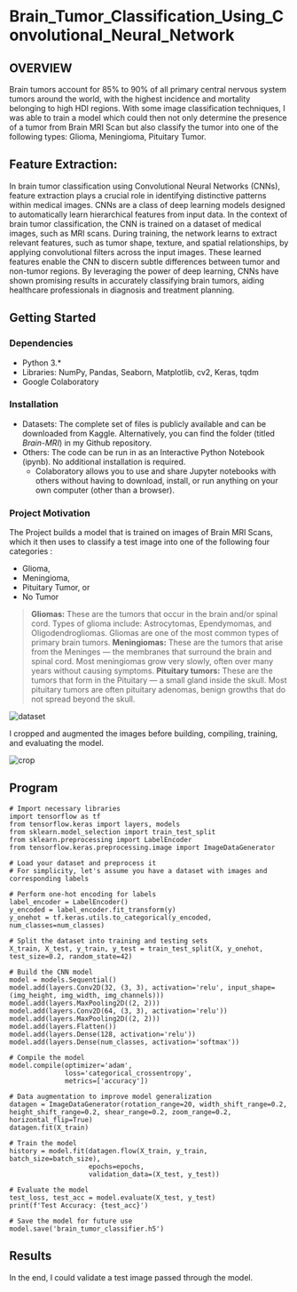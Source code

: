 # Brain_Tumor_Classification_Using_Convolutional_Neural_Network

## OVERVIEW <a name="overview"></a>
Brain tumors account for 85% to 90% of all primary central nervous system tumors around the world, with the highest incidence and mortality belonging to high HDI regions. With some image classification techniques, I was able to train a model which could then not only determine the presence of a tumor from Brain MRI Scan but also classify the tumor into one of the following types: Glioma, Meningioma, Pituitary Tumor.

## Feature Extraction:
In brain tumor classification using Convolutional Neural Networks (CNNs), feature extraction plays a crucial role in identifying distinctive patterns within medical images. CNNs are a class of deep learning models designed to automatically learn hierarchical features from input data. In the context of brain tumor classification, the CNN is trained on a dataset of medical images, such as MRI scans. During training, the network learns to extract relevant features, such as tumor shape, texture, and spatial relationships, by applying convolutional filters across the input images. These learned features enable the CNN to discern subtle differences between tumor and non-tumor regions. By leveraging the power of deep learning, CNNs have shown promising results in accurately classifying brain tumors, aiding healthcare professionals in diagnosis and treatment planning.

## Getting Started <a name="getting-started"></a>

### Dependencies <a name="dependencies"></a>
* Python 3.*
* Libraries: NumPy, Pandas, Seaborn, Matplotlib, cv2, Keras, tqdm
* Google Colaboratory

### Installation <a name="installation"></a>

* Datasets: The complete set of files is publicly available and can be downloaded from Kaggle. Alternatively, you can find the folder (titled _Brain-MRI_) in my Github repository.
* Others: The code can be run in as an Interactive Python Notebook (ipynb). No additional installation is required.
    - Colaboratory allows you to use and share Jupyter notebooks with others without having to download, install, or run anything on your own computer (other than a browser).

### Project Motivation <a name="project-motivation"></a>

The Project builds a model that is trained on images of Brain MRI Scans, which it then uses to classify a test image into one of the following four categories : 

* Glioma,
* Meningioma,
* Pituitary Tumor, or
* No Tumor

> **Gliomas:** These are the tumors that occur in the brain and/or spinal cord. Types of glioma include: Astrocytomas, Ependymomas, and Oligodendrogliomas. Gliomas are one of the most common types of primary brain tumors. 
> **Meningiomas:** These are the tumors that arise from the Meninges — the membranes that surround the brain and spinal cord. Most meningiomas grow very slowly, often over many years without causing symptoms. 
> **Pituitary tumors:** These are the tumors that form in the Pituitary — a small gland inside the skull. Most pituitary tumors are often pituitary adenomas, benign growths that do not spread beyond the skull.

![dataset](https://github.com/nazianafis/Brain-Tumor-Classification/blob/main/screenshots/dataset.png)

I cropped and augmented the images before building, compiling, training, and evaluating the model.

![crop](https://github.com/nazianafis/Brain-Tumor-Classification/blob/main/screenshots/crop-img.png)

## Program
```
# Import necessary libraries
import tensorflow as tf
from tensorflow.keras import layers, models
from sklearn.model_selection import train_test_split
from sklearn.preprocessing import LabelEncoder
from tensorflow.keras.preprocessing.image import ImageDataGenerator

# Load your dataset and preprocess it
# For simplicity, let's assume you have a dataset with images and corresponding labels

# Perform one-hot encoding for labels
label_encoder = LabelEncoder()
y_encoded = label_encoder.fit_transform(y)
y_onehot = tf.keras.utils.to_categorical(y_encoded, num_classes=num_classes)

# Split the dataset into training and testing sets
X_train, X_test, y_train, y_test = train_test_split(X, y_onehot, test_size=0.2, random_state=42)

# Build the CNN model
model = models.Sequential()
model.add(layers.Conv2D(32, (3, 3), activation='relu', input_shape=(img_height, img_width, img_channels)))
model.add(layers.MaxPooling2D((2, 2)))
model.add(layers.Conv2D(64, (3, 3), activation='relu'))
model.add(layers.MaxPooling2D((2, 2)))
model.add(layers.Flatten())
model.add(layers.Dense(128, activation='relu'))
model.add(layers.Dense(num_classes, activation='softmax'))

# Compile the model
model.compile(optimizer='adam',
              loss='categorical_crossentropy',
              metrics=['accuracy'])

# Data augmentation to improve model generalization
datagen = ImageDataGenerator(rotation_range=20, width_shift_range=0.2, height_shift_range=0.2, shear_range=0.2, zoom_range=0.2, horizontal_flip=True)
datagen.fit(X_train)

# Train the model
history = model.fit(datagen.flow(X_train, y_train, batch_size=batch_size),
                    epochs=epochs,
                    validation_data=(X_test, y_test))

# Evaluate the model
test_loss, test_acc = model.evaluate(X_test, y_test)
print(f'Test Accuracy: {test_acc}')

# Save the model for future use
model.save('brain_tumor_classifier.h5')

```

## Results<a name="results"></a>

In the end, I could validate a test image passed through the model.
